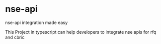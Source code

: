 # nse-api
nse-api integration made easy

This Project in typescript can help developers to integrate nse apis for rfq and cbric
